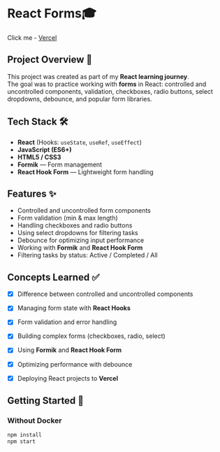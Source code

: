 # React Forms🎓

Click me - [Vercel](https://p-react-forms.vercel.app) 


## Project Overview 📌
This project was created as part of my **React learning journey**.  
The goal was to practice working with **forms** in React: controlled and uncontrolled components, validation, checkboxes, radio buttons, select dropdowns, debounce, and popular form libraries.


## Tech Stack 🛠
- **React** (Hooks: `useState`, `useRef`, `useEffect`)
- **JavaScript (ES6+)**
- **HTML5 / CSS3**
- **Formik** — Form management
- **React Hook Form** — Lightweight form handling


## Features ✨
- Controlled and uncontrolled form components
- Form validation (min & max length)
- Handling checkboxes and radio buttons
- Using select dropdowns for filtering tasks
- Debounce for optimizing input performance
- Working with **Formik** and **React Hook Form**
- Filtering tasks by status: Active / Completed / All


## Concepts Learned ✅
- [x] Difference between controlled and uncontrolled components
- [x] Managing form state with **React Hooks**
- [x] Form validation and error handling
- [x] Building complex forms (checkboxes, radio, select)
- [x] Using **Formik** and **React Hook Form**
- [x] Optimizing performance with debounce
- [x] Deploying React projects to **Vercel**


## Getting Started 🚀

### Without Docker
```bash
npm install
npm start

